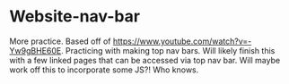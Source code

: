 # Website-nav-bar

More practice. Based off of https://www.youtube.com/watch?v=-Yw9gBHE60E. Practicing with making top nav bars. Will likely finish this with a few linked pages that can be accessed via top 
nav bar. Will maybe work off this to incorporate some JS?! Who knows. 
